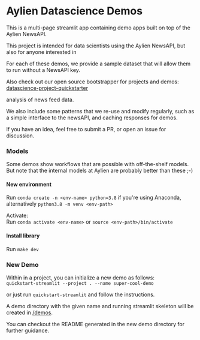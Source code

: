 # Aylien Datascience Demos

This is a multi-page streamlit app containing demo apps built on top of the Aylien NewsAPI.

This project is intended for data scientists using the Aylien NewsAPI, but also for anyone interested in

For each of these demos, we provide a sample dataset that will allow them to run without a NewsAPI key. 

Also check out our open source bootstrapper for projects and demos: [datascience-project-quickstarter](https://github.com/AYLIEN/datascience-project-quickstarter)

analysis of news feed data. 

We also include some patterns that we re-use and modify regularly, such as a simple interface to the 
newsAPI, and caching responses for demos. 

If you have an idea, feel free to submit a PR, or open an issue for discussion. 

### Models

Some demos show workflows that are possible with off-the-shelf models. But note that the internal 
models at Aylien are probably better than these ;-) 


#### New environment

Run `conda create -n <env-name> python=3.8` if you're using Anaconda, alternatively `python3.8 -m venv <env-path>`

Activate: <br>
Run `conda activate <env-name>` or `source <env-path>/bin/activate`

#### Install library
Run `make dev`

### New Demo

Within in a project, you can initialize a new demo as follows: <br>
`quickstart-streamlit --project . --name super-cool-demo`

or just run `quickstart-streamlit` and follow the instructions.

A demo directory with the given name and running streamlit skeleton will be created in [/demos](demos).

You can checkout the README generated in the new demo directory for further guidance.


